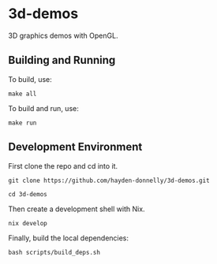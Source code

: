 # 3d-demos
3D graphics demos with OpenGL.

## Building and Running
To build, use:
```
make all
```

To build and run, use:
```
make run
```

## Development Environment
First clone the repo and cd into it.
```
git clone https://github.com/hayden-donnelly/3d-demos.git
```
```
cd 3d-demos
```

Then create a development shell with Nix.
```
nix develop
```

Finally, build the local dependencies:
```
bash scripts/build_deps.sh
```
